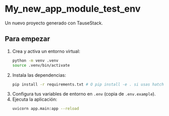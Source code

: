 # My_new_app_module_test_env

Un nuevo proyecto generado con TauseStack.

## Para empezar

1.  Crea y activa un entorno virtual:
    ```bash
    python -m venv .venv
    source .venv/bin/activate
    ```
2.  Instala las dependencias:
    ```bash
    pip install -r requirements.txt # O pip install -e . si usas hatch
    ```
3.  Configura tus variables de entorno en `.env` (copia de `.env.example`).
4.  Ejecuta la aplicación:
    ```bash
    uvicorn app.main:app --reload
    ```